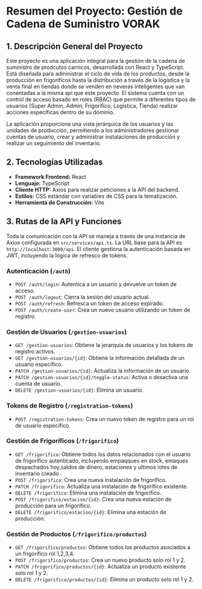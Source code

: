 # Resumen del Proyecto: Gestión de Cadena de Suministro VORAK

## 1. Descripción General del Proyecto

Este proyecto es una aplicación integral para la gestión de la cadena de suministro de prodcutos carnicos, desarrollada con React y TypeScript. Está diseñada para administrar el ciclo de vida de los productos, desde la producción en frigoríficos hasta la distribución a través de la logística y la venta final en tiendas donde se venden en neveras inteligentes que van conentadas a la misma api que este proyecto. El sistema cuenta con un control de acceso basado en roles (RBAC) que permite a diferentes tipos de usuarios (Super Admin, Admin, Frigorifico, Logistica, Tienda) realizar acciones específicas dentro de su dominio.

La aplicación proporciona una vista jerárquica de los usuarios y las unidades de producción, permitiendo a los administradores gestionar cuentas de usuario, crear y administrar instalaciones de producción y realizar un seguimiento del inventario.

## 2. Tecnologías Utilizadas

*   **Framework Frontend:** React
*   **Lenguaje:** TypeScript
*   **Cliente HTTP:** Axios para realizar peticiones a la API del backend.
*   **Estilos:** CSS estándar con variables de CSS para la tematización.
*   **Herramienta de Construcción:** Vite

## 3. Rutas de la API y Funciones

Toda la comunicación con la API se maneja a través de una instancia de Axios configurada en `src/services/api.ts`. La URL base para la API es `http://localhost:3000/api`. El cliente gestiona la autenticación basada en JWT, incluyendo la lógica de refresco de tokens.

### Autenticación (`/auth`)

*   `POST /auth/login`: Autentica a un usuario y devuelve un token de acceso.
*   `POST /auth/logout`: Cierra la sesión del usuario actual.
*   `POST /auth/refresh`: Refresca un token de acceso expirado.
*   `POST /auth/create-user`: Crea un nuevo usuario utilizando un token de registro.

### Gestión de Usuarios (`/gestion-usuarios`)

*   `GET /gestion-usuarios`: Obtiene la jerarquía de usuarios y los tokens de registro activos.
*   `GET /gestion-usuarios/{id}`: Obtiene la información detallada de un usuario específico.
*   `PATCH /gestion-usuarios/{id}`: Actualiza la información de un usuario.
*   `PATCH /gestion-usuarios/{id}/toggle-status`: Activa o desactiva una cuenta de usuario.
*   `DELETE /gestion-usuarios/{id}`: Elimina un usuario.

### Tokens de Registro (`/registration-tokens`)

*   `POST /registration-tokens`: Crea un nuevo token de registro para un rol de usuario específico.

### Gestión de Frigoríficos (`/frigorifico`)

*   `GET /frigorifico`: Obtiene todos los datos relacionados con el usuario de frigorífico autenticado, incluyendo empaqques en stock, emaques despachados hoy,saldos de dinero, estaciones y ultimos lotes de inventario creado .
*   `POST /frigorifico`: Crea una nueva instalación de frigorífico.
*   `PATCH /frigorifico`: Actualiza una instalación de frigorífico existente.
*   `DELETE /frigorifico`: Elimina una instalación de frigorífico.
*   `POST /frigorifico/estacion/{id}`: Crea una nueva estación de producción para un frigorífico.
*   `DELETE /frigorifico/estacion/{id}`: Elimina una estación de producción.

### Gestión de Productos (`/frigorifico/productos`)

*   `GET /frigorifico/productos`: Obtiene todos los productos asociados a un frigorífico rol 1,2,3,4.
*   `POST /frigorifico/productos`: Crea un nuevo producto solo rol 1 y 2.
*   `PATCH /frigorifico/productos/{id}`: Actualiza un producto existente solo rol 1 y 2.
*   `DELETE /frigorifico/productos/{id}`: Elimina un producto solo rol 1 y 2.
